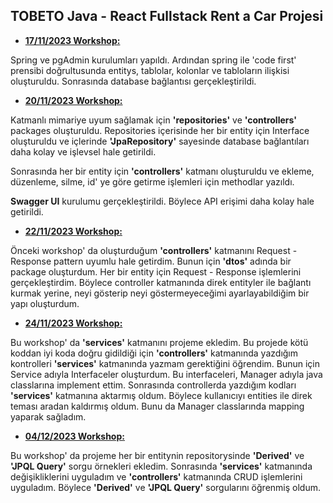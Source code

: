 ## TOBETO Java - React Fullstack Rent a Car Projesi
- <a href="https://github.com/rdvngrsy/rent-a-car/commit/9e5b0f5e4deb8411a5d190ee337be09f39d4af44">**17/11/2023 Workshop:**</a>

Spring ve pgAdmin kurulumları yapıldı. Ardından spring ile 'code first' prensibi doğrultusunda entitys, tablolar, kolonlar ve tabloların ilişkisi  oluşturuldu. Sonrasında database bağlantısı gerçekleştirildi.

- <a href="https://github.com/rdvngrsy/rent-a-car/commit/fb9ac2f17e59646e138f0528be6acfaf6e48e1c6">**20/11/2023 Workshop:**</a>

Katmanlı mimariye uyum sağlamak için **'repositories'** ve **'controllers'** packages oluşturuldu. Repositories içerisinde her bir entity için Interface oluşturuldu ve içlerinde **'JpaRepository'** sayesinde database bağlantıları daha kolay ve işlevsel hale getirildi.

Sonrasında her bir entity için **'controllers'** katmanı oluşturuldu ve ekleme, düzenleme, silme, id' ye göre getirme işlemleri için methodlar yazıldı.

**Swagger UI** kurulumu gerçekleştirildi. Böylece API erişimi daha kolay hale getirildi.  

- <a href="https://github.com/rdvngrsy/rent-a-car/commit/6a168a5f7f218b2b6dc5a4150d968d03d261d2d3">**22/11/2023 Workshop:**</a>

Önceki workshop' da oluşturduğum **'controllers'** katmanını  Request - Response pattern uyumlu hale getirdim. Bunun için **'dtos'** adında bir package oluşturdum. Her bir entity için Request - Response işlemlerini gerçekleştirdim. Böylece controller katmanında direk entityler ile bağlantı kurmak yerine, neyi gösterip neyi göstermeyeceğimi ayarlayabildiğim bir yapı oluşturdum.

- <a href="https://github.com/rdvngrsy/rent-a-car/commit/f70cb85e18a89bd91af39178e24f76a015f48eff">**24/11/2023 Workshop:**</a>

Bu workshop' da **'services'** katmanını projeme ekledim. Bu projede kötü koddan iyi koda doğru gidildiği için  **'controllers'** katmanında yazdığım kontrolleri **'services'** katmanında yazmam gerektiğini öğrendim. Bunun için Service adıyla Interfaceler oluşturdum. Bu interfaceleri, Manager adıyla java classlarına implement ettim. Sonrasında controllerda yazdığım kodları **'services'** katmanına aktarmış oldum. Böylece kullanıcıyı entities ile direk teması aradan kaldırmış oldum. Bunu da Manager classlarında mapping yaparak sağladım.  

- <a href="">**04/12/2023 Workshop:**</a>

Bu workshop' da projeme her bir entitynin repositorysinde **'Derived'** ve **'JPQL Query'** sorgu örnekleri ekledim. Sonrasında **'services'** katmanında değişikliklerini uyguladım ve **'controllers'** katmanında CRUD işlemlerini uyguladım. Böylece **'Derived'** ve **'JPQL Query'** sorgularını öğrenmiş oldum.
